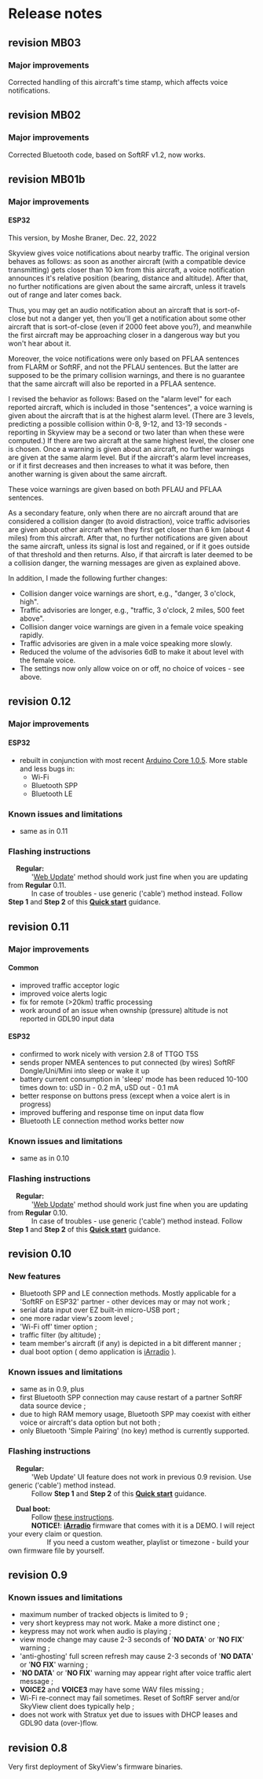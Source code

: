 # Release notes


## revision MB03

### Major improvements

Corrected handling of this aircraft's time stamp, which affects voice notifications.


## revision MB02

### Major improvements

Corrected Bluetooth code, based on SoftRF v1.2, now works.


## revision MB01b

### Major improvements

#### ESP32

This version, by Moshe Braner, Dec. 22, 2022

Skyview gives voice notifications about nearby traffic.  The original version behaves as follows: as soon as another aircraft (with a compatible device transmitting) gets closer than 10 km from this aircraft, a voice notification announces it's relative position (bearing, distance and altitude).  After that, no further notifications are given about the same aircraft, unless it travels out of range and later comes back.

Thus, you may get an audio notification about an aircraft that is sort-of-close but not a danger yet, then you'll get a notification about some other aircraft that is sort-of-close (even if 2000 feet above you?), and meanwhile the first aircraft may be approaching closer in a dangerous way but you won't hear about it.

Moreover, the voice notifications were only based on PFLAA sentences from FLARM or SoftRF, and not the PFLAU sentences.  But the latter are supposed to be the primary collision warnings, and there is no guarantee that the same aircraft will also be reported in a PFLAA sentence.

I revised the behavior as follows:  Based on the "alarm level" for each reported aircraft, which is included in those "sentences", a voice warning is given about the aircraft that is at the highest alarm level.  (There are 3 levels, predicting a possible collision within 0-8, 9-12, and 13-19 seconds - reporting in Skyview may be a second or two later than when these were computed.)  If there are two aircraft at the same highest level, the closer one is chosen.  Once a warning is given about an aircraft, no further warnings are given at the same alarm level.  But if the aircraft's alarm level increases, or if it first decreases and then increases to what it was before, then another warning is given about the same aircraft.

These voice warnings are given based on both PFLAU and PFLAA sentences.

As a secondary feature, only when there are no aircraft around that are considered a collision danger (to avoid distraction), voice traffic advisories are given about other aircraft when they first get closer than 6 km (about 4 miles) from this aircraft.  After that, no further notifications are given about the same aircraft, unless its signal is lost and regained, or if it goes outside of that threshold and then returns.  Also, if that aircraft is later deemed to be a collision danger, the warning messages are given as explained above.

In addition, I made the following further changes:
* Collision danger voice warnings are short, e.g., "danger, 3 o'clock, high".
* Traffic advisories are longer, e.g., "traffic, 3 o'clock, 2 miles, 500 feet above".
* Collision danger voice warnings are given in a female voice speaking rapidly.
* Traffic advisories are given in a male voice speaking more slowly.
* Reduced the volume of the advisories 6dB to make it about level with the female voice.
* The settings now only allow voice on or off, no choice of voices - see above.


## revision 0.12

### Major improvements

#### ESP32

- rebuilt in conjunction with most recent [Arduino Core 1.0.5](https://github.com/espressif/arduino-esp32/releases/tag/1.0.5). More stable and less bugs in:
    - Wi-Fi
    - Bluetooth SPP
    - Bluetooth LE

### Known issues and limitations

- same as in 0.11

### Flashing instructions

&nbsp;&nbsp;&nbsp;&nbsp;**Regular:**<br>
&nbsp;&nbsp;&nbsp;&nbsp;&nbsp;&nbsp;&nbsp;&nbsp;&nbsp;&nbsp;&nbsp;&nbsp;'[Web Update](https://github.com/lyusupov/SoftRF/wiki/Firmware-update-%28Web-method%29#esp32)' method should work just fine when you are updating from **Regular** 0.11.<br>
&nbsp;&nbsp;&nbsp;&nbsp;&nbsp;&nbsp;&nbsp;&nbsp;&nbsp;&nbsp;&nbsp;&nbsp;In case of troubles - use generic ('cable') method instead. Follow **Step 1** and **Step 2** of this [**Quick start**](https://github.com/lyusupov/SoftRF/wiki/SkyView.-Quick-start) guidance.

## revision 0.11

### Major improvements

#### Common

- improved traffic acceptor logic
- improved voice alerts logic
- fix for remote (>20km) traffic processing
- work around of an issue when ownship (pressure) altitude is not reported in GDL90 input data

#### ESP32

- confirmed to work nicely with version 2.8 of TTGO T5S
- sends proper NMEA sentences to put connected (by wires) SoftRF Dongle/Uni/Mini into sleep or wake it up
- battery current consumption in 'sleep' mode has been reduced 10-100 times down to: uSD in - 0.2 mA, uSD out - 0.1 mA
- better response on buttons press (except when a voice alert is in progress)
- improved buffering and response time on input data flow
- Bluetooth LE connection method works better now

### Known issues and limitations

- same as in 0.10

### Flashing instructions

&nbsp;&nbsp;&nbsp;&nbsp;**Regular:**<br>
&nbsp;&nbsp;&nbsp;&nbsp;&nbsp;&nbsp;&nbsp;&nbsp;&nbsp;&nbsp;&nbsp;&nbsp;'[Web Update](https://github.com/lyusupov/SoftRF/wiki/Firmware-update-%28Web-method%29#esp32)' method should work just fine when you are updating from **Regular** 0.10.<br>
&nbsp;&nbsp;&nbsp;&nbsp;&nbsp;&nbsp;&nbsp;&nbsp;&nbsp;&nbsp;&nbsp;&nbsp;In case of troubles - use generic ('cable') method instead. Follow **Step 1** and **Step 2** of this [**Quick start**](https://github.com/lyusupov/SoftRF/wiki/SkyView.-Quick-start) guidance.

## revision 0.10

### New features

- Bluetooth SPP and LE connection methods. Mostly applicable for a 'SoftRF on ESP32' partner - other devices may or may not work ;
- serial data input over EZ built-in micro-USB port ;
- one more radar view's zoom level ;
- 'Wi-Fi off' timer option ;
- traffic filter (by altitude) ;
- team member's aircraft (if any) is depicted in a bit different manner ;
- dual boot option ( demo application is [iArradio](https://github.com/TioRuben/iArradio) ).

### Known issues and limitations

- same as in 0.9, plus
- first Bluetooth SPP connection may cause restart of a partner SoftRF data source device ;
- due to high RAM memory usage, Bluetooth SPP may coexist with either voice or aircraft's data option but not both ;
- only Bluetooth 'Simple Pairing' (no key) method is currently supported.

### Flashing instructions

&nbsp;&nbsp;&nbsp;&nbsp;**Regular:**<br>
&nbsp;&nbsp;&nbsp;&nbsp;&nbsp;&nbsp;&nbsp;&nbsp;&nbsp;&nbsp;&nbsp;&nbsp;'Web Update' UI feature does not work in previous 0.9 revision. Use generic ('cable') method instead.<br>
&nbsp;&nbsp;&nbsp;&nbsp;&nbsp;&nbsp;&nbsp;&nbsp;&nbsp;&nbsp;&nbsp;&nbsp;Follow **Step 1** and **Step 2** of this [**Quick start**](https://github.com/lyusupov/SoftRF/wiki/SkyView.-Quick-start) guidance.

&nbsp;&nbsp;&nbsp;&nbsp;**Dual boot:**<br>
&nbsp;&nbsp;&nbsp;&nbsp;&nbsp;&nbsp;&nbsp;&nbsp;&nbsp;&nbsp;&nbsp;&nbsp;Follow [these instructions](https://github.com/lyusupov/SoftRF/wiki/SkyView.-Dual-boot).<br>
&nbsp;&nbsp;&nbsp;&nbsp;&nbsp;&nbsp;&nbsp;&nbsp;&nbsp;&nbsp;&nbsp;&nbsp;**NOTICE!**: [**iArradio**](https://github.com/TioRuben/iArradio) firmware that comes with it is a DEMO. I will reject your every claim or question.<br>
&nbsp;&nbsp;&nbsp;&nbsp;&nbsp;&nbsp;&nbsp;&nbsp;&nbsp;&nbsp;&nbsp;&nbsp;&nbsp;&nbsp;&nbsp;&nbsp;&nbsp;&nbsp;&nbsp;&nbsp;If you need a custom weather, playlist or timezone - build your own firmware file by yourself.<br>

## revision 0.9

### Known issues and limitations

- maximum number of tracked objects is limited to 9 ;
- very short keypress may not work. Make a more distinct one ;
- keypress may not work when audio is playing ;
- view mode change may cause 2-3 seconds of '**NO DATA**' or '**NO FIX**' warning ;
- 'anti-ghosting' full screen refresh may cause 2-3 seconds of '**NO DATA**' or '**NO FIX**' warning ;
- '**NO DATA**' or '**NO FIX**' warning may appear right after voice traffic alert message ;
- **VOICE2** and **VOICE3** may have some WAV files missing ;
- Wi-Fi re-connect may fail sometimes. Reset of SoftRF server and/or SkyView client does typically help ;
- does not work with Stratux yet due to issues with DHCP leases and GDL90 data (over-)flow.

## revision 0.8

Very first deployment of SkyView's firmware binaries.
